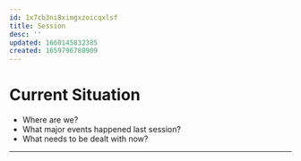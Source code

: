 ```yaml
---
id: 1x7cb3ni8ximgxzoicqxlsf
title: Session
desc: ''
updated: 1660145832385
created: 1659796788909
---
```


# Current Situation
* Where are we?
* What major events happened last session?
* What needs to be dealt with now?

---
